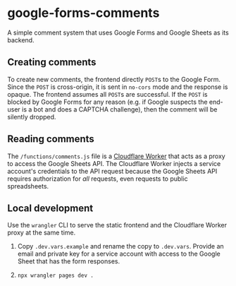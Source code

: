# google-forms-comments

A simple comment system that uses Google Forms and Google Sheets as its backend.

## Creating comments

To create new comments, the frontend directly `POST`s to the Google Form. Since
the `POST` is cross-origin, it is sent in `no-cors` mode and the response is
opaque. The frontend assumes all `POST`s are successful. If the `POST` is
blocked by Google Forms for any reason (e.g. if Google suspects the end-user is
a bot and does a CAPTCHA challenge), then the comment will be silently dropped.

## Reading comments

The `/functions/comments.js` file is a
[Cloudflare Worker](https://workers.cloudflare.com/) that acts as a proxy to
access the Google Sheets API. The Cloudflare Worker injects a service account's
credentials to the API request because the Google Sheets API requires
authorization for _all_ requests, even requests to public spreadsheets.

## Local development

Use the `wrangler` CLI to serve the static frontend and the Cloudflare Worker
proxy at the same time.

1. Copy `.dev.vars.example` and rename the copy to `.dev.vars`. Provide an email
   and private key for a service account with access to the Google Sheet that
   has the form responses.

2. `npx wrangler pages dev .`
